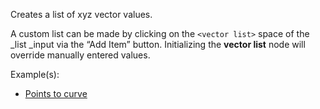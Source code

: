 Creates a list of xyz vector values.

A custom list can be made by clicking on the `<vector list>` space of the _list _input via the “Add Item” button. Initializing the **vector list** node will override manually entered values.

Example(s):



* [Points to curve](https://creator.trimble.com/graph?assetURI=whp:3e5bc942-7604-4c0d-a534-b43d093bdb85&version=latest)